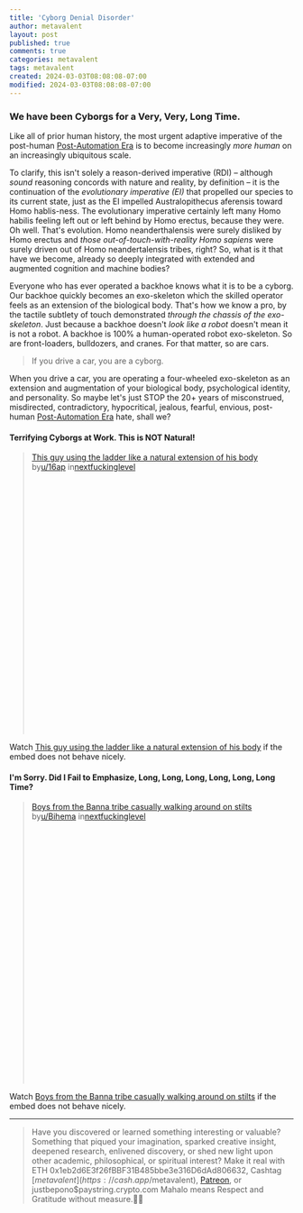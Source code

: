 ```yaml
---
title: 'Cyborg Denial Disorder'
author: metavalent
layout: post
published: true
comments: true
categories: metavalent
tags: metavalent
created: 2024-03-03T08:08:08-07:00
modified: 2024-03-03T08:08:08-07:00
---
```


### We have been Cyborgs for a Very, Very, Long Time.

Like all of prior human history, the most urgent adaptive imperative of the post-human [Post-Automation Era](https://postautomationera.com/) is to become increasingly *more human* on an increasingly ubiquitous scale.

To clarify, this isn't solely a reason-derived imperative (RDI) &ndash; although *sound* reasoning concords with nature and reality, by definition &ndash; it is the continuation of the *evolutionary imperative (EI)* that propelled our species to its current state, just as the EI impelled Australopithecus aferensis toward Homo hablis-ness. The evolutionary imperative certainly left many Homo habilis feeling left out or left behind by Homo erectus, because they were. Oh well. That's evolution. Homo neanderthalensis were surely disliked by Homo erectus and *those out-of-touch-with-reality Homo sapiens* were surely driven out of Homo neandertalensis tribes, right? So, what is it that have we become, already so deeply integrated with extended and augmented cognition and machine bodies?

Everyone who has ever operated a backhoe knows what it is to be a cyborg. Our backhoe quickly becomes an exo-skeleton which the skilled operator feels as an extension of the biological body. That's how we know a pro, by the tactile subtlety of touch demonstrated *through the chassis of the exo-skeleton*. Just because a backhoe doesn't *look like a robot* doesn't mean it is not a robot. A backhoe is 100% a human-operated robot exo-skeleton. So are front-loaders, bulldozers, and cranes. For that matter, so are cars. 

> If you drive a car, you are a cyborg.

When you drive a car, you are operating a four-wheeled exo-skeleton as an extension and augmentation of your biological body, psychological identity, and personality. So maybe let's just STOP the 20+ years of misconstrued, misdirected, contradictory, hypocritical, jealous, fearful, envious, post-human [Post-Automation Era](https://postautomationera.com/) hate, shall we?

#### Terrifying Cyborgs at Work. This is NOT Natural!

<!-- Reddit embed -->
<blockquote class="reddit-embed-bq" style="height:500px" data-embed-height="740"><a href="https://www.reddit.com/r/nextfuckinglevel/comments/1b429sj/this_guy_using_the_ladder_like_a_natural/">This guy using the ladder like a natural extension of his body</a><br> by<a href="https://www.reddit.com/user/16ap/">u/16ap</a> in<a href="https://www.reddit.com/r/nextfuckinglevel/">nextfuckinglevel</a></blockquote><script async="" src="https://embed.reddit.com/widgets.js" charset="UTF-8"></script>

Watch [This guy using the ladder like a natural extension of his body](https://www.reddit.com/r/nextfuckinglevel/comments/1b429sj/this_guy_using_the_ladder_like_a_natural/) if the embed does not behave nicely.

#### I'm Sorry. Did I Fail to Emphasize, Long, Long, Long, Long, Long, Long Time?

<!-- Reddit embed -->
<blockquote class="reddit-embed-bq" style="height:500px" data-embed-height="740"><a href="https://www.reddit.com/r/nextfuckinglevel/comments/1b46902/boys_from_the_banna_tribe_casually_walking_around/">Boys from the Banna tribe casually walking around on stilts </a><br> by<a href="https://www.reddit.com/user/Bihema/">u/Bihema</a> in<a href="https://www.reddit.com/r/nextfuckinglevel/">nextfuckinglevel</a></blockquote><script async="" src="https://embed.reddit.com/widgets.js" charset="UTF-8"></script>

Watch [Boys from the Banna tribe casually walking around on stilts](https://www.reddit.com/r/nextfuckinglevel/comments/1b46902/boys_from_the_banna_tribe_casually_walking_around/) if the embed does not behave nicely.

---
> Have you discovered or learned something interesting or valuable? Something that piqued your imagination, sparked creative insight, deepened research, enlivened discovery, or shed new light upon other academic, philosophical, or spiritual interest? Make it real with ETH 0x1eb2d6E3f26fBBF31B485bbe3e316D6dAd806632, Cashtag [$metavalent](https://cash.app/$metavalent), [Patreon](https://patreon.com/metavalent), or justbepono$paystring.crypto.com Mahalo means Respect and Gratitude without measure.🙏🏼
